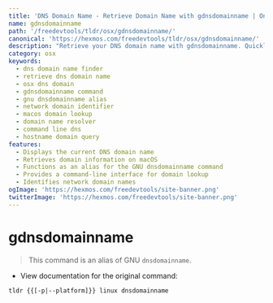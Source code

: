 ```yaml
---
title: 'DNS Domain Name - Retrieve Domain Name with gdnsdomainname | Online Free DevTools by Hexmos'
name: gdnsdomainname
path: '/freedevtools/tldr/osx/gdnsdomainname/'
canonical: 'https://hexmos.com/freedevtools/tldr/osx/gdnsdomainname/'
description: "Retrieve your DNS domain name with gdnsdomainname. Quickly identify your network's domain information using this command alias. Free online tool, no registration required."
category: osx
keywords:
  - dns domain name finder
  - retrieve dns domain name
  - osx dns domain
  - gdnsdomainname command
  - gnu dnsdomainname alias
  - network domain identifier
  - macos domain lookup
  - domain name resolver
  - command line dns
  - hostname domain query
features:
  - Displays the current DNS domain name
  - Retrieves domain information on macOS
  - Functions as an alias for the GNU dnsdomainname command
  - Provides a command-line interface for domain lookup
  - Identifies network domain names
ogImage: 'https://hexmos.com/freedevtools/site-banner.png'
twitterImage: 'https://hexmos.com/freedevtools/site-banner.png'
---
```


# gdnsdomainname

> This command is an alias of GNU `dnsdomainname`.

- View documentation for the original command:

`tldr {{[-p|--platform]}} linux dnsdomainname`
